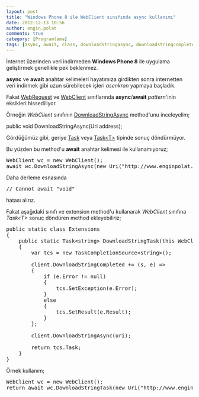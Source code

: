 ```yaml
---
layout: post
title: "Windows Phone 8 ile WebClient sınıfında async kullanımı"
date: 2012-12-13 10:56
author: engin.polat
comments: true
category: [Programlama]
tags: [async, await, class, downloadstringasync, downloadstringcompleted, extensionmethod, İnternet, pattern, public, return, setexception, setresult, static, string, task, taskcompletionsource, void, webclient, webrequest, windows phone, wp8]
---
```

İnternet üzerinden veri indirmeden **Windows Phone 8** ile uygulama geliştirmek genellikle pek beklenmez.

**async** ve **await** anahtar kelimeleri hayatımıza girdikten sonra internetten veri indirmek gibi uzun sürebilecek işleri *asenkron* yapmaya başladık.

Fakat <a href="http://msdn.microsoft.com/library/system.net.webrequest" title="WebRequest Class" target="_blank" rel="noopener">WebRequest</a> ve <a href="http://msdn.microsoft.com/library/system.net.webclient" title="WebClient Class" target="_blank" rel="noopener">WebClient</a> sınıflarında **async**/**await** *pattern*'inin eksikleri hissediliyor.

Örneğin *WebClient* sınıfının <a href="http://msdn.microsoft.com/library/system.net.webclient.downloadstringasync" title="WebClient Class DownloadStringAsync Method" target="_blank" rel="noopener">DownloadStringAsync</a> method'unu inceleyelim;



public void DownloadStringAsync(Uri address);</pre>

Gördüğümüz gibi, geriye <a href="http://msdn.microsoft.com/library/system.threading.tasks.task" title="Task Class" target="_blank" rel="noopener">Task</a> veya <a href="http://msdn.microsoft.com/library/dd321424.aspx" title="Task&lt;T&gt; Class" target="_blank" rel="noopener">Task&lt;T&gt;</a> tipinde sonuç döndürmüyor.

Bu yüzden bu method'u **await** anahtar kelimesi ile kullanamıyoruz;

<pre class="brush:csharp">WebClient wc = new WebClient();
await wc.DownloadStringAsync(new Uri("http://www.enginpolat.com"));</pre>

Daha derleme esnasında

<pre class="brush:csharp">// Cannot await "void"</pre>

hatası alırız.

Fakat aşağıdaki sınıfı ve extension method'u kullanarak *WebClient* sınıfına *Task&lt;T&gt;* sonuç döndüren method ekleyebiliriz;

<pre class="brush:csharp">public static class Extensions
{
    public static Task&lt;string&gt; DownloadStringTask(this WebClient client, Uri uri)
    {
        var tcs = new TaskCompletionSource&lt;string&gt;();

        client.DownloadStringCompleted += (s, e) =>
        {
            if (e.Error != null)
            {
                tcs.SetException(e.Error);
            }
            else
            {
                tcs.SetResult(e.Result);
            }
        };

        client.DownloadStringAsync(uri);

        return tcs.Task;
    }
}</pre>

Örnek kullanım;

<pre class="brush:csharp">WebClient wc = new WebClient();
return await wc.DownloadStringTask(new Uri("http://www.enginpolat.com"));


